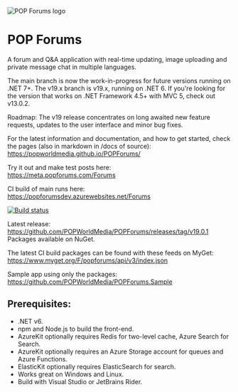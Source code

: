 ![POP Forums logo](https://avatars2.githubusercontent.com/u/8217691?s=200&v=4)

POP Forums
=========

A forum and Q&A application with real-time updating, image uploading and private message chat in multiple languages.

The main branch is now the work-in-progress for future versions running on .NET 7+. The v19.x branch is v19.x, running on .NET 6. If you're looking for the version that works on .NET Framework 4.5+ with MVC 5, check out v13.0.2.

Roadmap:
The v19 release concentrates on long awaited new feature requests, updates to the user interface and minor bug fixes.

For the latest information and documentation, and how to get started, check the pages (also in markdown in /docs of source):  
https://popworldmedia.github.io/POPForums/

Try it out and make test posts here:  
https://meta.popforums.com/Forums

CI build of main runs here:  
https://popforumsdev.azurewebsites.net/Forums

[![Build status](https://dev.azure.com/popw/POP%20Forums/_apis/build/status/popforumsdev)](https://dev.azure.com/popw/POP%20Forums/_build/latest?definitionId=13)

Latest release:  
https://github.com/POPWorldMedia/POPForums/releases/tag/v19.0.1  
Packages available on NuGet.

The latest CI build packages can be found with these feeds on MyGet:  
https://www.myget.org/F/popforums/api/v3/index.json   

Sample app using only the packages:  
https://github.com/POPWorldMedia/POPForums.Sample  

## Prerequisites:
* .NET v6.
* npm and Node.js to build the front-end.
* AzureKit optionally requires Redis for two-level cache, Azure Search for Search.
* AzureKit optionally requires an Azure Storage account for queues and Azure Functions.
* ElasticKit optionally requires ElasticSearch for search.
* Works great on Windows and Linux.
* Build with Visual Studio or JetBrains Rider.
